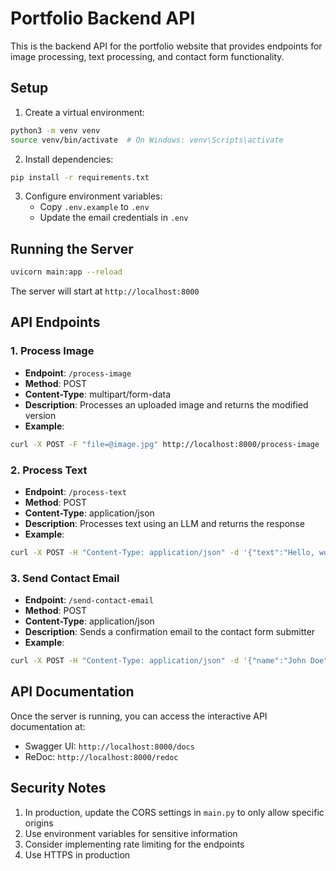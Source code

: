 # Portfolio Backend API

This is the backend API for the portfolio website that provides endpoints for image processing, text processing, and contact form functionality.

## Setup

1. Create a virtual environment:
```bash
python3 -m venv venv
source venv/bin/activate  # On Windows: venv\Scripts\activate
```

2. Install dependencies:
```bash
pip install -r requirements.txt
```

3. Configure environment variables:
   - Copy `.env.example` to `.env`
   - Update the email credentials in `.env`

## Running the Server

```bash
uvicorn main:app --reload
```

The server will start at `http://localhost:8000`

## API Endpoints

### 1. Process Image
- **Endpoint**: `/process-image`
- **Method**: POST
- **Content-Type**: multipart/form-data
- **Description**: Processes an uploaded image and returns the modified version
- **Example**: 
```bash
curl -X POST -F "file=@image.jpg" http://localhost:8000/process-image
```

### 2. Process Text
- **Endpoint**: `/process-text`
- **Method**: POST
- **Content-Type**: application/json
- **Description**: Processes text using an LLM and returns the response
- **Example**:
```bash
curl -X POST -H "Content-Type: application/json" -d '{"text":"Hello, world!"}' http://localhost:8000/process-text
```

### 3. Send Contact Email
- **Endpoint**: `/send-contact-email`
- **Method**: POST
- **Content-Type**: application/json
- **Description**: Sends a confirmation email to the contact form submitter
- **Example**:
```bash
curl -X POST -H "Content-Type: application/json" -d '{"name":"John Doe","email":"john@example.com","message":"Hello!"}' http://localhost:8000/send-contact-email
```

## API Documentation

Once the server is running, you can access the interactive API documentation at:
- Swagger UI: `http://localhost:8000/docs`
- ReDoc: `http://localhost:8000/redoc`

## Security Notes

1. In production, update the CORS settings in `main.py` to only allow specific origins
2. Use environment variables for sensitive information
3. Consider implementing rate limiting for the endpoints
4. Use HTTPS in production 